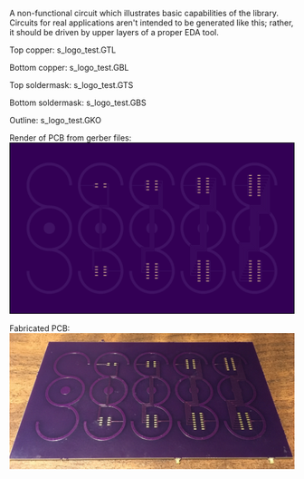 A non-functional circuit which illustrates basic capabilities of the library. Circuits for real applications aren't intended to be generated like this; rather, it should be driven by upper layers of a proper EDA tool.

Top copper: s_logo_test.GTL

Bottom copper: s_logo_test.GBL

Top soldermask: s_logo_test.GTS

Bottom soldermask: s_logo_test.GBS

Outline: s_logo_test.GKO

Render of PCB from gerber files:
![rendered preview of PCB](https://github.com/mm21/pygbr/blob/master/examples/s_logo_test/render.png)

Fabricated PCB:
![fabricated PCB](https://github.com/mm21/pygbr/blob/master/examples/s_logo_test/final.jpg)
